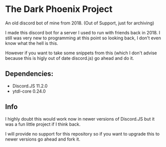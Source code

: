 # The Dark Phoenix Project
An old discord bot of mine from 2018. (Out of Support, just for archiving)

I made this discord bot for a server I used to run with friends back in 2018. I still was very new to programming at this point so looking back, I don't even know what the hell is this.

However if you want to take some snippets from this (which I don't advise because this is higly out of date discord.js) go ahead and do it.

## Dependencies:
- Discord.JS 11.2.0
- ytdl-core 0.24.0

## Info
I highly doubt this would work now in newer versions of Discord.JS but it was a fun little project if I think back.

I will provide no support for this repository so if you want to upgrade this to newer versions go ahead and fork it.
